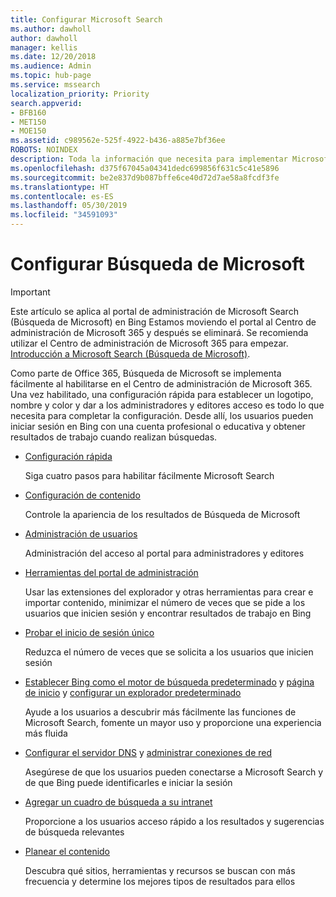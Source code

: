 ```yaml
---
title: Configurar Microsoft Search
ms.author: dawholl
author: dawholl
manager: kellis
ms.date: 12/20/2018
ms.audience: Admin
ms.topic: hub-page
ms.service: mssearch
localization_priority: Priority
search.appverid:
- BFB160
- MET150
- MOE150
ms.assetid: c989562e-525f-4922-b436-a885e7bf36ee
ROBOTS: NOINDEX
description: Toda la información que necesita para implementar Microsoft Search en su organización
ms.openlocfilehash: d375f67045a04341dedc699856f631c5c41e5896
ms.sourcegitcommit: be2e837d9b087bffe6ce40d72d7ae58a8fcdf3fe
ms.translationtype: HT
ms.contentlocale: es-ES
ms.lasthandoff: 05/30/2019
ms.locfileid: "34591093"
---
```

# <a name="set-up-microsoft-search"></a>Configurar Búsqueda de Microsoft

> [!IMPORTANT]
> Este artículo se aplica al portal de administración de Microsoft Search (Búsqueda de Microsoft) en Bing Estamos moviendo el portal al Centro de administración de Microsoft 365 y después se eliminará. Se recomienda utilizar el Centro de administración de Microsoft 365 para empezar. [Introducción a Microsoft Search (Búsqueda de Microsoft)](overview-microsoft-search.md).
    
Como parte de Office 365, Búsqueda de Microsoft se implementa fácilmente al habilitarse en el Centro de administración de Microsoft 365. Una vez habilitado, una configuración rápida para establecer un logotipo, nombre y color y dar a los administradores y editores acceso es todo lo que necesita para completar la configuración. Desde allí, los usuarios pueden iniciar sesión en Bing con una cuenta profesional o educativa y obtener resultados de trabajo cuando realizan búsquedas.

- [Configuración rápida](quick-set-up.md)
    
    Siga cuatro pasos para habilitar fácilmente Microsoft Search

- [Configuración de contenido](content-settings.md)
    
    Controle la apariencia de los resultados de Búsqueda de Microsoft
    
- [Administración de usuarios](add-users.md)
    
    Administración del acceso al portal para administradores y editores
    
- [Herramientas del portal de administración](admin-portal-tools.md)
    
    Usar las extensiones del explorador y otras herramientas para crear e importar contenido, minimizar el número de veces que se pide a los usuarios que inicien sesión y encontrar resultados de trabajo en Bing
    
- [Probar el inicio de sesión único](test-single-sign-on.md)
    
    Reduzca el número de veces que se solicita a los usuarios que inicien sesión
    
- [Establecer Bing como el motor de búsqueda predeterminado](set-default-search-engine.md) y [página de inicio](set-default-homepage.md) y [configurar un explorador predeterminado](set-default-browser.md)
    
    Ayude a los usuarios a descubrir más fácilmente las funciones de Microsoft Search, fomente un mayor uso y proporcione una experiencia más fluida
    
- [Configurar el servidor DNS](advanced-dns-configuration.md) y [administrar conexiones de red](manage-network-connections.md)
    
    Asegúrese de que los usuarios pueden conectarse a Microsoft Search y de que Bing puede identificarles e iniciar la sesión

- [Agregar un cuadro de búsqueda a su intranet](add-a-search-box-to-your-intranet-site.md)

    Proporcione a los usuarios acceso rápido a los resultados y sugerencias de búsqueda relevantes

- [Planear el contenido](plan-your-content.md)
    
    Descubra qué sitios, herramientas y recursos se buscan con más frecuencia y determine los mejores tipos de resultados para ellos

  

